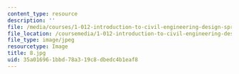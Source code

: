 ```yaml
---
content_type: resource
description: ''
file: /media/courses/1-012-introduction-to-civil-engineering-design-spring-2002/35a016961bbd78a319c8dbedc4b1eaf8_8.jpg
file_location: /coursemedia/1-012-introduction-to-civil-engineering-design-spring-2002/35a016961bbd78a319c8dbedc4b1eaf8_8.jpg
file_type: image/jpeg
resourcetype: Image
title: 8.jpg
uid: 35a01696-1bbd-78a3-19c8-dbedc4b1eaf8
---
```

